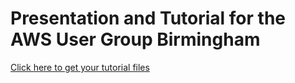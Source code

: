 # Presentation and Tutorial for the AWS User Group Birmingham
[Click here to get your tutorial files](https://github.com/jujhars13/presentation-aws-user-group-2015-05)

